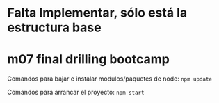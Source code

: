 # Falta Implementar, sólo está la estructura base

# m07 final drilling bootcamp



Comandos para bajar e instalar modulos/paquetes de node:
``` npm update ```

Comandos para arrancar el proyecto:
``` npm start ```

